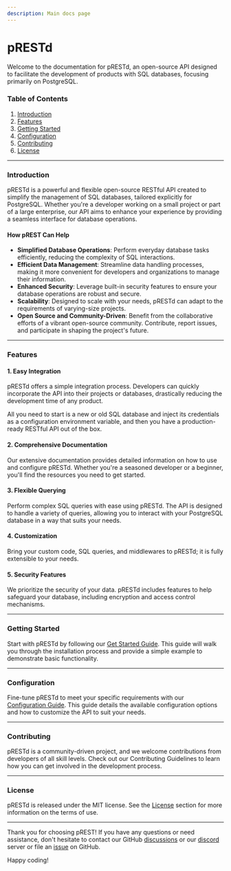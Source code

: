 ```yaml
---
description: Main docs page
---
```


# pRESTd

Welcome to the documentation for pRESTd, an open-source API designed to facilitate the development of products with SQL databases, focusing primarily on PostgreSQL.

### Table of Contents

1. [Introduction](./#introduction)
2. [Features](./#features)
3. [Getting Started](./#getting-started)
4. [Configuration](./#configuration)
5. [Contributing](./#contributing)
6. [License](./#license)

***

### Introduction

pRESTd is a powerful and flexible open-source RESTful API created to simplify the management of SQL databases, tailored explicitly for PostgreSQL. Whether you're a developer working on a small project or part of a large enterprise, our API aims to enhance your experience by providing a seamless interface for database operations.

#### How pREST Can Help

* **Simplified Database Operations**: Perform everyday database tasks efficiently, reducing the complexity of SQL interactions.
* **Efficient Data Management**: Streamline data handling processes, making it more convenient for developers and organizations to manage their information.
* **Enhanced Security**: Leverage built-in security features to ensure your database operations are robust and secure.
* **Scalability**: Designed to scale with your needs, pRESTd can adapt to the requirements of varying-size projects.
* **Open Source and Community-Driven**: Benefit from the collaborative efforts of a vibrant open-source community. Contribute, report issues, and participate in shaping the project's future.

***

### Features

#### 1. Easy Integration

pRESTd offers a simple integration process. Developers can quickly incorporate the API into their projects or databases, drastically reducing the development time of any product.&#x20;

All you need to start is a new or old SQL database and inject its credentials as a configuration environment variable, and then you have a production-ready RESTful API out of the box.

#### 2. Comprehensive Documentation

Our extensive documentation provides detailed information on how to use and configure pRESTd. Whether you're a seasoned developer or a beginner, you'll find the resources you need to get started.

#### 3. Flexible Querying

Perform complex SQL queries with ease using pRESTd. The API is designed to handle a variety of queries, allowing you to interact with your PostgreSQL database in a way that suits your needs.

#### 4. Customization

Bring your custom code, SQL queries, and middlewares to pRESTd; it is fully extensible to your needs.

#### 5. Security Features

We prioritize the security of your data. pRESTd includes features to help safeguard your database, including encryption and access control mechanisms.

***

### Getting Started

Start with pRESTd by following our [Get Started Guide](setup/). This guide will walk you through the installation process and provide a simple example to demonstrate basic functionality.

***

### Configuration

Fine-tune pRESTd to meet your specific requirements with our [Configuration Guide](./#configuration). This guide details the available configuration options and how to customize the API to suit your needs.

***

### Contributing

pRESTd is a community-driven project, and we welcome contributions from developers of all skill levels. Check out our Contributing Guidelines to learn how you can get involved in the development process.

***

### License

pRESTd is released under the MIT license. See the [License](https://github.com/prest/prest/blob/main/LICENSE) section for more information on the terms of use.

***

Thank you for choosing pREST! If you have any questions or need assistance, don't hesitate to contact our GitHub [discussions](https://github.com/prest/prest/discussions) or our [discord](prestd/who-uses-prest.md) server or file an [issue](https://github.com/prest/prest/issues) on GitHub.&#x20;

Happy coding!
